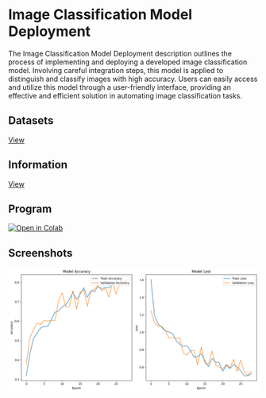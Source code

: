 # Image Classification Model Deployment
The Image Classification Model Deployment description outlines the process of implementing and deploying a developed image classification model. Involving careful integration steps, this model is applied to distinguish and classify images with high accuracy. Users can easily access and utilize this model through a user-friendly interface, providing an effective and efficient solution in automating image classification tasks.

## Datasets
[View](https://www.kaggle.com/datasets/duttadebadri/image-classification)

## Information
[View](https://github.com/achmadhadikurnia/belajar-pengembangan-machine-learning-dicoding-certificate)

## Program
[![Open in Colab](https://colab.research.google.com/assets/colab-badge.svg)](/classification.ipynb)

## Screenshots
![screenshot_1.png](/screenshots/screenshot_1.png)